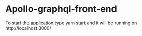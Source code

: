 # Apollo-graphql-front-end

To start the application,type yarn start and it will be running on http://localhost:3000/ 
